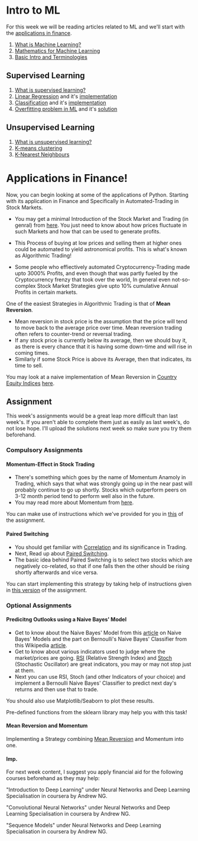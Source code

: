 # Intro to ML

For this week we will be reading articles related to ML and we'll start with the [applications in finance](#Applications-in-Finance!).

1. [What is Machine Learning?](https://www.edureka.co/blog/what-is-machine-learning/)
2. [Mathematics for Machine Learning](https://www.edureka.co/blog/mathematics-for-machine-learning/)
3. [Basic Intro and Terminologies](https://www.edureka.co/blog/introduction-to-machine-learning/)

## Supervised Learning

1. [What is supervised learning?](https://www.edureka.co/blog/supervised-learning/)
2. [Linear Regression](https://www.edureka.co/blog/linear-regression-in-python/) and it's [implementation](https://www.edureka.co/blog/linear-regression-for-machine-learning/)
3. [Classification](https://www.edureka.co/blog/classification-algorithms/) and it's [implementation](https://www.edureka.co/blog/classification-in-machine-learning/)
4. [Overfitting problem in ML](https://www.edureka.co/blog/overfitting-in-machine-learning/) and it's [solution](https://www.edureka.co/blog/regularization-in-machine-learning/)

## Unsupervised Learning

1. [What is unsupervised learning?](https://www.edureka.co/blog/unsupervised-learning/)
2. [K-means clustering](https://www.edureka.co/blog/k-means-clustering-algorithm/)
3. [K-Nearest Neighbours](https://www.edureka.co/blog/k-nearest-neighbors-algorithm/)

# Applications in Finance!

Now, you can begin looking at some of the applications of Python. Starting with its application in Finance and Specifically in
Automated-Trading in Stock Markets.

- You may get a minimal Introduction of the Stock Market and Trading (in genral) from [here](https://www.youtube.com/watch?v=bl797s8u0QQ&t=463s). You just need to know about how prices fluctuate in such Markets and how that can be used to generate profits.

- This Process of buying at low prices and selling them at higher ones could be automated to yield astronomical profits. This is what's known as Algorithmic Trading!
- Some people who effiectively automated Cryptocurrency-Trading made upto 3000% Profits, and even though that was partly fueled by the
  Cryptocurrency frenzy that took over the world, In general even not-so-complex Stock Market Strategies give upto 10% cumulative Annual Profits in
  certain markets.

One of the easiest Strategies in Algorithmic Trading is that of **Mean Reversion**.

- Mean reversion in stock price is the assumption that the price will tend to move back to the average price over time. Mean reversion trading often refers to counter-trend or reversal trading.
- If any stock price is currently below its average, then we should buy it, as there is every chance that it is having some down-time and will rise in coming times.
- Similarly if some Stock Price is above its Average, then that indicates, its time to sell.

You may look at a naive implementation of Mean Reversion in [Country Equity Indices](https://en.wikipedia.org/wiki/Stock_market_index) [here](https://www.quantconnect.com/tutorials/strategy-library/mean-reversion-effect-in-country-equity-indexes).

## Assignment

This week's assignments would be a great leap more difficult than last week's. If you aren't able to complete them just as easily as last week's, do not lose hope. I'll upload the solutions next week so make sure you try them beforehand.

### Compulsory Assignments

#### Momentum-Effect in Stock Trading

- There's something which goes by the name of Momentum Anamoly in Trading, which says that what was strongly going up in the near past will probably continue to go up shortly. Stocks which outperform peers on 3-12 month period tend to perform well also in the future.
- You may read more about Momentum from [here](https://quantpedia.com/strategies/momentum-factor-effect-in-stocks/).

You can make use of instructions which we've provided for you in [this](https://github.com/Agam9427/WiDS-2022-23/blob/main/Week%202/Momentum.ipynb) of the assignment.

#### Paired Switching

- You should get familiar with [Correlation](https://www.investopedia.com/ask/answers/032515/what-does-it-mean-if-correlation-coefficient-positive-negative-or-zero.asp) and its significance in Trading.
- Next, Read up about [Paired Switching](https://quantpedia.com/strategies/paired-switching/).
- The basic idea behind Paired Switching is to select two stocks which are negatively co-related, so that if one falls then the other should be rising shortly afterwards and vice versa.

You can start implementing this strategy by taking help of instructions given in [this version](https://github.com/Agam9427/WiDS-2022-23/blob/main/Week%202/Pairs.ipynb) of the assignment.

### Optional Assignments

#### Predicitng Outlooks using a Naive Bayes' Model

- Get to know about the Naive Bayes' Model from this [article](https://towardsdatascience.com/all-about-naive-bayes-8e13cef044cf) on Naive Bayes' Models and the part on Bernoulli's Naive Bayes' Classifier from this Wikipedia [article](https://en.wikipedia.org/wiki/Naive_Bayes_classifier).
- Get to know about various indicators used to judge where the market/prices are going. [RSI](https://blog.quantinsti.com/rsi-indicator/) (Relative Strength Index) and [Stoch](https://blog.quantinsti.com/stochastic-oscillator/) (Stochastic Oscillator) are great indicators, you may or may not stop just at them.
- Next you can use RSI, Stoch (and other Indicators of your choice) and implement a Bernoulli Naive Bayes' Classifier to predict next day's returns and then use that to trade.

You should also use Matplotlib/Seaborn to plot these results.

Pre-defined functions from the sklearn library may help you with this task!

#### Mean Reversion and Momentum

Implementing a Strategy combining [Mean Reversion](https://www.investopedia.com/terms/m/meanreversion.asp) and Momentum into one.

#### Imp.
For next week content, I suggest you apply financial aid for the following courses beforehand as they may help:

"Introduction to Deep Learning" under Neural Networks and Deep Learning Specialisation in coursera by Andrew NG.

"Convolutional Neural Networks" under Neural Networks and Deep Learning Specialisation in coursera by Andrew NG.

"Sequence Models" under Neural Networks and Deep Learning Specialisation in coursera by Andrew NG.
